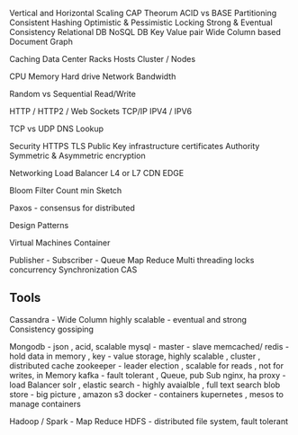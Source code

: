 Vertical and Horizontal Scaling
CAP Theorum
ACID vs BASE
Partitioning
Consistent Hashing
Optimistic & Pessimistic Locking
Strong & Eventual Consistency
Relational DB
NoSQL DB
  Key Value pair
  Wide Column based
  Document
  Graph

Caching
Data Center
Racks
Hosts
Cluster / Nodes

CPU
Memory
Hard drive
Network Bandwidth

Random vs Sequential Read/Write

HTTP / HTTP2 / Web Sockets
TCP/IP
IPV4 / IPV6


TCP vs UDP
DNS Lookup

Security
  HTTPS
  TLS
  Public Key infrastructure
  certificates Authority
  Symmetric & Asymmetric encryption

Networking
  Load Balancer
  L4 or L7
  CDN
  EDGE

Bloom Filter
Count min Sketch

Paxos - consensus for distributed

Design Patterns

Virtual Machines
Container

Publisher - Subscriber - Queue
Map Reduce
Multi threading
locks
concurrency
Synchronization
CAS

Tools
-----------------

Cassandra - Wide Column highly scalable - eventual and strong Consistency
            gossiping

Mongodb - json , acid, scalable
mysql - master - slave
memcached/ redis - hold data in memory , key - value storage, highly scalable , cluster , distributed cache
zookeeper - leader election , scalable for reads , not for writes, in Memory
kafka - fault tolerant , Queue, pub Sub
nginx, ha proxy - load Balancer
solr , elastic search - highly avaialble , full text search
blob store - big picture , amazon s3
docker - containers
  kupernetes , mesos to manage containers

Hadoop / Spark - Map Reduce
HDFS  - distributed file system, fault tolerant  
